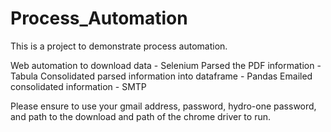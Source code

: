 # Process_Automation 

This is a project to demonstrate process automation.

Web automation to download data - Selenium
Parsed the PDF information - Tabula
Consolidated parsed information into dataframe - Pandas
Emailed consolidated information - SMTP

Please ensure to use your gmail address, password, hydro-one password, and path to the download and path of the chrome driver to run. 
